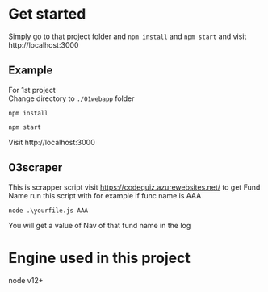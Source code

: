 # Get started
Simply go to that project folder and `npm install` and `npm start` and visit http://localhost:3000
## Example
For 1st project\
Change directory to `./01webapp` folder
 ```
 npm install
 ```
```
npm start
```
Visit http://localhost:3000

## 03scraper
This is scrapper script visit https://codequiz.azurewebsites.net/ to get Fund Name
run this script with for example if func name is AAA
```
node .\yourfile.js AAA
```
You will get a value of Nav of that fund name in the log

# Engine used in this project
node v12+